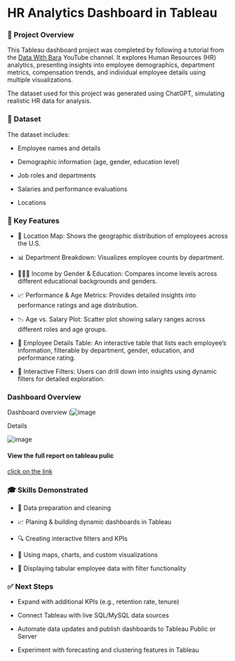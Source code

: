 # HR Analytics Dashboard in Tableau
### 🧾 Project Overview
This Tableau dashboard project was completed by following a tutorial from the [Data With Bara](https://youtu.be/UcGF09Awm4Y?si=I0U5Pz5uvd0tL8X6) YouTube channel. It explores Human Resources (HR) analytics, presenting insights into employee demographics, department metrics, compensation trends, and individual employee details using multiple visualizations.

The dataset used for this project was generated using ChatGPT, simulating realistic HR data for analysis.

### 📁 Dataset
The dataset includes:

- Employee names and details

- Demographic information (age, gender, education level)

- Job roles and departments

- Salaries and performance evaluations

- Locations 


### 📌 Key Features
- 📍 Location Map: Shows the geographic distribution of employees across the U.S.

- 📊 Department Breakdown: Visualizes employee counts by department.

- 🧑‍🤝‍🧑 Income by Gender & Education: Compares income levels across different educational backgrounds and genders.

- 📈 Performance & Age Metrics: Provides detailed insights into performance ratings and age distribution.

- 📉 Age vs. Salary Plot: Scatter plot showing salary ranges across different roles and age groups.

- 🧾 Employee Details Table: An interactive table that lists each employee’s information, filterable by department, gender, education, and performance rating.

- 🎯 Interactive Filters: Users can drill down into insights using dynamic filters for detailed exploration.

### Dashboard Overview
Dashboard overview
(![image](https://github.com/user-attachments/assets/f154a726-ca72-4cd4-a890-2d0d0ab74cad)

Details 

![image](https://github.com/user-attachments/assets/ee3c992c-7d8a-459d-a135-8c0fcb3501b0)


#### View the full report on tableau pulic
[click on the link](https://public.tableau.com/shared/HN2G2WKYZ?:display_count=n&:origin=viz_share_link)


### 🎓 Skills Demonstrated
- 📌 Data preparation and cleaning

- 📈 Planing & building dynamic dashboards in Tableau

- 🔍 Creating interactive filters and KPIs

- 📍 Using maps, charts, and custom visualizations

- 📑 Displaying tabular employee data with filter functionality

### ✅ Next Steps
- Expand with additional KPIs (e.g., retention rate, tenure)

- Connect Tableau with live SQL/MySQL data sources

- Automate data updates and publish dashboards to Tableau Public or Server

- Experiment with forecasting and clustering features in Tableau
